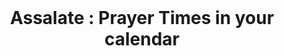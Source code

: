 <!-- PROJECT LOGO -->
<br />
<p align="center">
  <h1 align="center">Assalate : Prayer Times in your calendar</h1>
</p>
